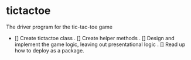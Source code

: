 # tictactoe
The driver program for the tic-tac-toe game
- [] Create tictactoe class
. [] Create helper methods
. [] Design and implement the game logic, leaving out presentational logic
. [] Read up how to deploy as a package.
 
